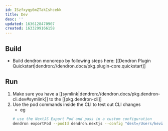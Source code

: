 ```yaml
---
id: ISzfxyqy6mZTakIshcekk
title: Dev
desc: ''
updated: 1636128470907
created: 1633299166158
---
```


## Build
- Build dendron monorepo by following steps here: [[Dendron Plugin Quickstart|dendron://dendron.docs/pkg.plugin-core.quickstart]]

## Run
1. Make sure you have a [[symlink|dendron://dendron.docs/pkg.dendron-cli.dev#symlink]] to the [[pkg.dendron-cli]]
1. Use the pod commands inside the CLI to test out CLI changes
    - eg
    ```sh
    # use the NextJS Export Pod and pass in a custom configuration 
    dendron exportPod --podId dendron.nextjs --config "dest=/Users/kevinlin/code/dendron/packages/nextjs-template"
    ```
